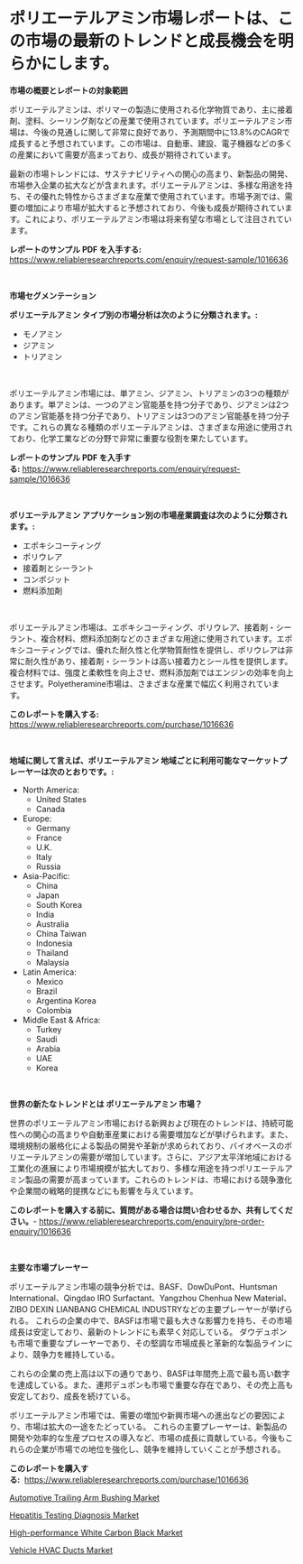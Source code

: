 <p><h1>ポリエーテルアミン市場レポートは、この市場の最新のトレンドと成長機会を明らかにします。</h1></p><p><strong>市場の概要とレポートの対象範囲</strong></p>
<p><p>ポリエーテルアミンは、ポリマーの製造に使用される化学物質であり、主に接着剤、塗料、シーリング剤などの産業で使用されています。ポリエーテルアミン市場は、今後の見通しに関して非常に良好であり、予測期間中に13.8%のCAGRで成長すると予想されています。この市場は、自動車、建設、電子機器などの多くの産業において需要が高まっており、成長が期待されています。</p><p>最新の市場トレンドには、サステナビリティへの関心の高まり、新製品の開発、市場参入企業の拡大などが含まれます。ポリエーテルアミンは、多様な用途を持ち、その優れた特性からさまざまな産業で使用されています。市場予測では、需要の増加により市場が拡大すると予想されており、今後も成長が期待されています。これにより、ポリエーテルアミン市場は将来有望な市場として注目されています。</p></p>
<p><strong>レポートのサンプル PDF を入手する:</strong> <a href="https://www.reliableresearchreports.com/enquiry/request-sample/1016636">https://www.reliableresearchreports.com/enquiry/request-sample/1016636</a></p>
<p>&nbsp;</p>
<p><strong>市場セグメンテーション</strong></p>
<p><strong>ポリエーテルアミン タイプ別の市場分析は次のように分類されます。:</strong></p>
<p><ul><li>モノアミン</li><li>ジアミン</li><li>トリアミン</li></ul></p>
<p>&nbsp;</p>
<p><p>ポリエーテルアミン市場には、単アミン、ジアミン、トリアミンの3つの種類があります。単アミンは、一つのアミン官能基を持つ分子であり、ジアミンは2つのアミン官能基を持つ分子であり、トリアミンは3つのアミン官能基を持つ分子です。これらの異なる種類のポリエーテルアミンは、さまざまな用途に使用されており、化学工業などの分野で非常に重要な役割を果たしています。</p></p>
<p><strong>レポートのサンプル PDF を入手する:</strong>&nbsp;<a href="https://www.reliableresearchreports.com/enquiry/request-sample/1016636">https://www.reliableresearchreports.com/enquiry/request-sample/1016636</a></p>
<p>&nbsp;</p>
<p><strong> ポリエーテルアミン アプリケーション別の市場産業調査は次のように分類されます。:</strong></p>
<p><ul><li>エポキシコーティング</li><li>ポリウレア</li><li>接着剤とシーラント</li><li>コンポジット</li><li>燃料添加剤</li></ul></p>
<p>&nbsp;</p>
<p><p>ポリエーテルアミン市場は、エポキシコーティング、ポリウレア、接着剤・シーラント、複合材料、燃料添加剤などのさまざまな用途に使用されています。エポキシコーティングでは、優れた耐久性と化学物質耐性を提供し、ポリウレアは非常に耐久性があり、接着剤・シーラントは高い接着力とシール性を提供します。複合材料では、強度と柔軟性を向上させ、燃料添加剤ではエンジンの効率を向上させます。Polyetheramine市場は、さまざまな産業で幅広く利用されています。</p></p>
<p><strong>このレポートを購入する:</strong>&nbsp; <a href="https://www.reliableresearchreports.com/purchase/1016636">https://www.reliableresearchreports.com/purchase/1016636</a></p>
<p>&nbsp;</p>
<p><strong>地域に関して言えば、ポリエーテルアミン 地域ごとに利用可能なマーケットプレーヤーは次のとおりです。:</strong></p>
<p><ul>
    <li>
        North America:
        <ul>
            <li>United States</li>
            <li>Canada</li>
        </ul>
    </li>
    <li>
        Europe:
        <ul>
            <li>Germany</li>
            <li>France</li>
            <li>U.K.</li>
            <li>Italy</li>
            <li>Russia</li>
        </ul>
    </li>
    <li>
        Asia-Pacific:
        <ul>
            <li>China</li>
            <li>Japan</li>
            <li>South Korea</li>
            <li>India</li>
            <li>Australia</li>
            <li>China Taiwan</li>
            <li>Indonesia</li>
            <li>Thailand</li>
            <li>Malaysia</li>
        </ul>
    </li>
    <li>
        Latin America:
        <ul>
            <li>Mexico</li>
            <li>Brazil</li>
            <li>Argentina Korea</li>
            <li>Colombia</li>
        </ul>
    </li>
    <li>
        Middle East & Africa:
        <ul>
            <li>Turkey</li>
            <li>Saudi</li>
            <li>Arabia</li>
            <li>UAE</li>
            <li>Korea</li>
        </ul>
    </li>
    </ul></p>
<p>&nbsp;</p>
<p><strong>世界の新たなトレンドとは ポリエーテルアミン 市場？</strong></p>
<p><p>世界のポリエーテルアミン市場における新興および現在のトレンドは、持続可能性への関心の高まりや自動車産業における需要増加などが挙げられます。また、環境規制の厳格化による製品の開発や革新が求められており、バイオベースのポリエーテルアミンの需要が増加しています。さらに、アジア太平洋地域における工業化の進展により市場規模が拡大しており、多様な用途を持つポリエーテルアミン製品の需要が高まっています。これらのトレンドは、市場における競争激化や企業間の戦略的提携などにも影響を与えています。</p></p>
<p><strong>このレポートを購入する前に、質問がある場合は問い合わせるか、共有してください。</strong>- <a href="https://www.reliableresearchreports.com/enquiry/pre-order-enquiry/1016636">https://www.reliableresearchreports.com/enquiry/pre-order-enquiry/1016636</a></p>
<p>&nbsp;</p>
<p><strong>主要な市場プレーヤー</strong></p>
<p><p>ポリエーテルアミン市場の競争分析では、BASF、DowDuPont、Huntsman International、Qingdao IRO Surfactant、Yangzhou Chenhua New Material、ZIBO DEXIN LIANBANG CHEMICAL INDUSTRYなどの主要プレーヤーが挙げられる。 これらの企業の中で、BASFは市場で最も大きな影響力を持ち、その市場成長は安定しており、最新のトレンドにも素早く対応している。 ダウデュポンも市場で重要なプレーヤーであり、その堅調な市場成長と革新的な製品ラインにより、競争力を維持している。</p><p>これらの企業の売上高は以下の通りであり、BASFは年間売上高で最も高い数字を達成している。また、連邦デュポンも市場で重要な存在であり、その売上高も安定しており、成長を続けている。</p><p>ポリエーテルアミン市場では、需要の増加や新興市場への進出などの要因により、市場は拡大の一途をたどっている。 これらの主要プレーヤーは、新製品の開発や効率的な生産プロセスの導入など、市場の成長に貢献している。今後もこれらの企業が市場での地位を強化し、競争を維持していくことが予想される。</p></p>
<p><strong>このレポートを購入する:</strong>&nbsp;&nbsp;<a href="https://www.reliableresearchreports.com/purchase/1016636">https://www.reliableresearchreports.com/purchase/1016636</a></p>
<p><p><a href="https://github.com/dx0328/Market-Research-Report-List-1/blob/main/automotive-trailing-arm-bushing-market.md">Automotive Trailing Arm Bushing Market</a></p><p><a href="https://view.publitas.com/reportprime-1/hepatitis-testing-diagnosis-market-size-evaluating-its-market-trends-growth-and-projections-2023-2030/">Hepatitis Testing Diagnosis Market</a></p><p><a href="https://mire-aunt-385.notion.site/High-performance-White-Carbon-Black-Market-Size-Growing-and-Forecasted-for-period-from-2024-2031-a-4884c0152414401692898ea2137999d1">High-performance White Carbon Black Market</a></p><p><a href="https://github.com/juancolorado15/Market-Research-Report-List-1/blob/main/vehicle-hvac-ducts-market.md">Vehicle HVAC Ducts Market</a></p></p>